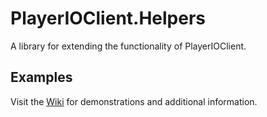 # PlayerIOClient.Helpers
A library for extending the functionality of PlayerIOClient.

## Examples
Visit the [Wiki](../../wiki) for demonstrations and additional information.
